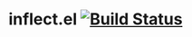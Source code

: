 # inflect.el [![Build Status](https://travis-ci.org/r0man/inflect-el.png)](https://travis-ci.org/r0man/inflect-el)
